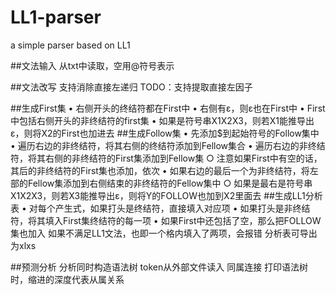 # LL1-parser
a simple parser based on LL1 

##文法输入
从txt中读取，空用@符号表示

##文法改写
支持消除直接左递归
TODO：支持提取直接左因子

##生成First集
	• 右侧开头的终结符都在First中
	• 右侧有ε，则ε也在First中
	• First中包括右侧开头的非终结符的first集
  • 如果是符号串X1X2X3，则若X1能推导出ε，则将X2的First也加进去
##生成Follow集
	• 先添加$到起始符号的Follow集中
	• 遍历右边的非终结符，将其右侧的终结符添加到Fellow集合
	• 遍历右边的非终结符，将其右侧的非终结符的First集添加到Fellow集
		○ 注意如果First中有空的话，其后的非终结符的First集也添加，依次
	• 如果右边的最后一个为非终结符，将左部的Fellow集添加到右侧结束的非终结符的Fellow集中
    ○ 如果是最右是符号串X1X2X3，则若X3能推导出ε，则将Y的FOLLOW也加到X2里面去
##生成LL1分析表
	• 对每个产生式，如果打头是终结符，直接填入对应项
	• 如果打头是非终结符，将其填入First集终结符的每一项
  • 如果First中还包括了空，那么把FOLLOW集也加入
如果不满足LL1文法，也即一个格内填入了两项，会报错
分析表可导出为xlxs

##预测分析
分析同时构造语法树
token从外部文件读入
同属连接
打印语法树时，缩进的深度代表从属关系

